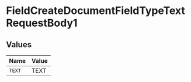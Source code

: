 # FieldCreateDocumentFieldTypeTextRequestBody1


## Values

| Name   | Value  |
| ------ | ------ |
| `TEXT` | TEXT   |